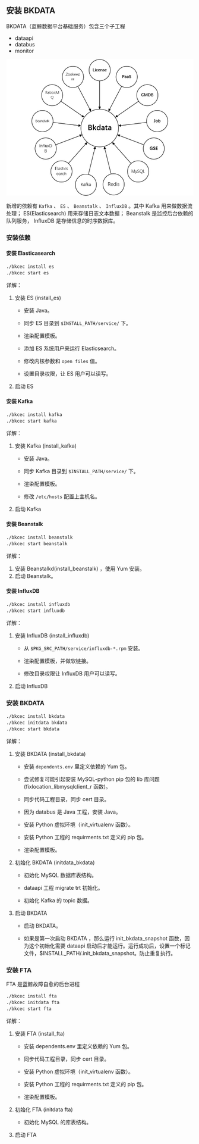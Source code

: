 ## 安装 BKDATA

BKDATA（蓝鲸数据平台基础服务）包含三个子工程

- dataapi
- databus
- monitor

![Bkdata依赖简图](../../assets/bkdata_depends.png)

新增的依赖有 `Kafka` 、 `ES` 、 `Beanstalk` 、 `InfluxDB` 。其中 Kafka 用来做数据流处理； ES(Elasticsearch) 用来存储日志文本数据； Beanstalk 是监控后台依赖的队列服务， InfluxDB 是存储信息的时序数据库。

### 安装依赖

#### 安装 Elasticasearch

```bash
./bkcec install es
./bkcec start es
```

详解：

1. 安装 ES (install_es)
    - 安装 Java。

    - 同步 ES 目录到 `$INSTALL_PATH/service/` 下。

    - 渲染配置模板。

    - 添加 ES 系统用户来运行 Elasticsearch。

    - 修改内核参数和 `open files` 值。

    - 设置目录权限，让 ES 用户可以读写。

2. 启动 ES

#### 安装 Kafka

```bash
./bkcec install kafka
./bkcec start kafka
```

详解：

1. 安装 Kafka (install_kafka)

    - 安装 Java。

    - 同步 Kafka 目录到 `$INSTALL_PATH/service/` 下。

    - 渲染配置模板。

    - 修改 `/etc/hosts` 配置上主机名。

2. 启动 Kafka

#### 安装 Beanstalk

```bash
./bkcec install beanstalk
./bkcec start beanstalk
```

详解：

1. 安装 Beanstalkd(install_beanstalk) ，使用 Yum 安装。
2. 启动 Beanstalk。

#### 安装 InfluxDB

```bash
./bkcec install influxdb
./bkcec start influxdb
```

详解：

1. 安装 InfluxDB (install_influxdb)

    - 从 `$PKG_SRC_PATH/service/influxdb-*.rpm` 安装。

    - 渲染配置模板，并做软链接。

    - 修改目录权限让 InfluxDB 用户可以读写。

2. 启动 InfluxDB

### 安装 BKDATA

```bash
./bkcec install bkdata
./bkcec initdata bkdata
./bkcec start bkdata
```

详解：

1. 安装 BKDATA (install_bkdata)

    - 安装 `dependents.env` 里定义依赖的 Yum 包。

    - 尝试修复可能引起安装 MySQL-python pip 包的 lib 库问题 (fixlocation_libmysqlclient_r 函数)。

    - 同步代码工程目录，同步 cert 目录。

    - 因为 databus 是 Java 工程，安装 Java。

    - 安装 Python 虚拟环境（init_virtualenv 函数）。

    - 安装 Python 工程的 requirments.txt 定义的 pip 包。

    - 渲染配置模板。

2. 初始化 BKDATA (initdata_bkdata)

    - 初始化 MySQL 数据库表结构。

    - dataapi 工程 migrate trt 初始化。

    - 初始化 Kafka 的 topic 数据。

3. 启动 BKDATA

    - 启动 BKDATA。

    - 如果是第一次启动 BKDATA ，那么运行 init_bkdata_snapshot 函数，因为这个初始化需要 dataapi 启动后才能运行。运行成功后，设置一个标记文件，$INSTALL_PATH/.init_bkdata_snapshot。防止重复执行。


### 安装 FTA

FTA 是蓝鲸故障自愈的后台进程

```bash
./bkcec install fta
./bkcec initdata fta
./bkcec start fta
```

详解：

1. 安装 FTA  (install_fta)

    - 安装 dependents.env 里定义依赖的 Yum 包。

    - 同步代码工程目录，同步 cert 目录。

    - 安装 Python 虚拟环境（init_virtualenv 函数）。

    - 安装 Python 工程的 requirments.txt 定义的 pip 包。

    - 渲染配置模板。

2. 初始化 FTA (initdata fta)

    - 初始化 MySQL 的库表结构。

3. 启动 FTA
